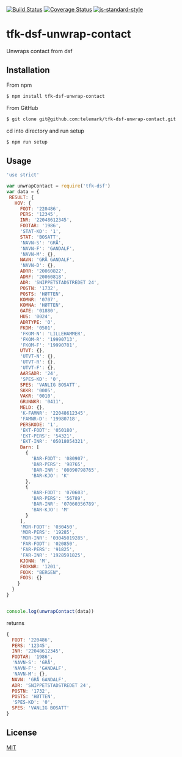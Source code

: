 [![Build Status](https://travis-ci.org/telemark/tfk-dsf-unwrap-contact.svg?branch=master)](https://travis-ci.org/telemark/tfk-dsf-unwrap-contact)
[![Coverage Status](https://coveralls.io/repos/telemark/tfk-dsf-unwrap-contact/badge.svg?branch=master&service=github)](https://coveralls.io/github/telemark/tfk-dsf-unwrap-contact?branch=master)
[![js-standard-style](https://img.shields.io/badge/code%20style-standard-brightgreen.svg?style=flat)](https://github.com/feross/standard)
# tfk-dsf-unwrap-contact
Unwraps contact from dsf

## Installation
From npm

```sh
$ npm install tfk-dsf-unwrap-contact
```

From GitHub

```sh
$ git clone git@github.com:telemark/tfk-dsf-unwrap-contact.git
```

cd into directory and run setup

```sh
$ npm run setup
```

## Usage

```javascript
'use strict'

var unwrapContact = require('tfk-dsf')
var data = {
 RESULT: {
   HOV: {
     FODT: '220486',
     PERS: '12345',
     INR: '22048612345',
     FODTAR: '1986',
     'STAT-KD': '1',
     STAT: 'BOSATT',
     'NAVN-S': 'GRÅ',
     'NAVN-F': 'GANDALF',
     'NAVN-M': {},
     NAVN: 'GRÅ GANDALF',
     'NAVN-D': {},
     ADRR: '20060822',
     ADRF: '20060818',
     ADR: 'SNIPPETSTADSTREDET 24',
     POSTN: '1732',
     POSTS: 'HØTTEN',
     KOMNR: '0707',
     KOMNA: 'HØTTEN',
     GATE: '01880',
     HUS: '0024',
     ADRTYPE: 'O',
     FKOM: '0501',
     'FKOM-N': 'LILLEHAMMER',
     'FKOM-R': '19990713',
     'FKOM-F': '19990701',
     UTVT: {},
     'UTVT-N': {},
     'UTVT-R': {},
     'UTVT-F': {},
     AARSADR: '24',
     'SPES-KD': '0',
     SPES: 'VANLIG BOSATT',
     SKKR: '0005',
     VAKR: '0010',
     GRUNNKR: '0411',
     MELD: {},
     'K-FAMNR': '22048612345',
     'FAMNR-D': '19980718',
     PERSKODE: '1',
     'EKT-FODT': '050180',
     'EKT-PERS': '54321',
     'EKT-INR': '05018054321',
     Barn: [
       {
         'BAR-FODT': '080907',
         'BAR-PERS': '98765',
         'BAR-INR': '08090798765',
         'BAR-KJO': 'K'
       },
       {
         'BAR-FODT': '070603',
         'BAR-PERS': '56789',
         'BAR-INR': '07060356789',
         'BAR-KJO': 'M'
       }
     ],
     'MOR-FODT': '030450',
     'MOR-PERS': '19285',
     'MOR-INR': '03045019285',
     'FAR-FODT': '020850',
     'FAR-PERS': '91825',
     'FAR-INR': '1928591825',
     KJONN: 'M',
     FODKNR: '1201',
     FODK: "BERGEN",
     FODS: {}
    }
  }
}


console.log(unwrapContact(data))

```

returns

```javascript
{ 
  FODT: '220486',
  PERS: '12345',
  INR: '22048612345',
  FODTAR: '1986',
  'NAVN-S': 'GRÅ',
  'NAVN-F': 'GANDALF',
  'NAVN-M': {},
  NAVN: 'GRÅ GANDALF',
  ADR: 'SNIPPETSTADSTREDET 24',
  POSTN: '1732',
  POSTS: 'HØTTEN',
  'SPES-KD': '0',
  SPES: 'VANLIG BOSATT' 
}
```

## License
[MIT](LICENSE)